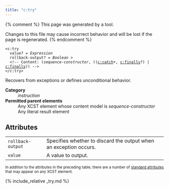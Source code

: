 ```yaml
---
title: "c:try"
---
```


{% comment %}
This page was generated by a tool.

Changes to this file may cause incorrect behavior and will be lost if
the page is regenerated.
{% endcomment %}

<div class="ref-element-syntax language-xml highlighter-rouge"><pre class="highlight"><code><span class="nt">&lt;c:try</span>
  <span>value</span>? = <i title="Expression">Expression</i>
  <span>rollback-output</span>? = <i title="One of the values &#34;yes&#34;, &#34;no&#34;, &#34;true&#34;, &#34;false&#34;, &#34;1&#34; or &#34;0&#34;.">Boolean</i> &gt;
  &lt;!-- Content: (<span><i>sequence-constructor</i></span>, <span>(<span>(<span><a href="catch.html">c:catch</a>+</span>, <span><a href="finally.html">c:finally</a>?</span>)</span> | <a href="finally.html">c:finally</a>)</span>) --&gt;
<span class="nt">&lt;/c:try&gt;</span></code></pre></div>
<p>Recovers from exceptions or defines unconditional behavior.</p>
<dl>
   <dt><b>Category</b></dt>
   <dd><i>instruction</i></dd>
   <dt><b>Permitted parent elements</b></dt>
   <dd>Any XCST element whose content model is <i>sequence-constructor</i></dd>
   <dd>Any literal result element</dd>
</dl>
<h2>Attributes</h2>
<div class="table-responsive">
   <table class="ref-attribs">
      <tr>
         <td><code>rollback-output</code></td>
         <td>Specifies whether to discard the output when an exception occurs.</td>
      </tr>
      <tr>
         <td><code>value</code></td>
         <td>A value to output.</td>
      </tr>
   </table>
</div>
<p><small>
      In addition to the attributes in the preceding table, there are a number of <a href="../docs/standard-attributes.html">standard attributes</a> that may appear on any XCST element.
      </small></p>

{% include_relative _try.md %}
